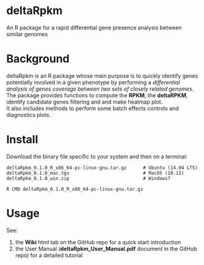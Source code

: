 # deltaRpkm
An R package for a rapid differential gene presence analysis between similar genomes

# Background 
deltaRpkm is an R package whose main purpose is to quickly identify genes potentially involved in a given phenotype by performing a _differential analysis of genes coverage between two sets of closely related genomes_. <br>
The package provides functions to compute the **RPKM**, the **deltaRPKM**, identify candidate genes filtering and and make heatmap plot.  <br>
It also includes methods to perform some batch effects controls and diagnostics plots.

# Install 
Download the binary file specific to your system and then on a terminal:

``` # download the relevant binary for your platform
deltaRpkm_0.1.0_R_x86_64-pc-linux-gnu.tar.gz      # Ubuntu (14.04 LTS)
deltaRpkm_0.1.0_mac.tgz                           # MacOS (10.13)  
deltaRpkm_0.1.0_win.zip                           # Windows7
```
```# install the package on your system, from the terminal:  
R CMD deltaRpkm_0.1.0_R_x86_64-pc-linux-gnu.tar.gz
```
# Usage
See: <br>
1. the **Wiki** html tab on the GitHub repo for a quick start introduction <br>
2. the User Manual (**deltaRpkm_User_Manual.pdf** document in the GitHub repo) for a detailed tutorial <br>

